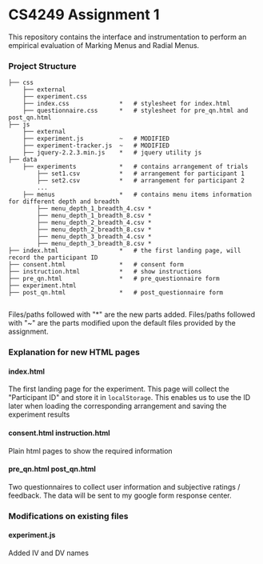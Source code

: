 # CS4249 Assignment 1
This repository contains the interface and instrumentation to perform an empirical evaluation of Marking Menus and Radial Menus. 

### Project Structure
```
├── css              
    ├── external           
    ├── experiment.css       
    ├── index.css              *   # stylesheet for index.html 
    ├── questionnaire.css      *   # stylesheet for pre_qn.html and post_qn.html
├── js              
    ├── external          
    ├── experiment.js          ~   # MODIFIED
    ├── experiment-tracker.js  ~   # MODIFIED
    ├── jquery-2.2.3.min.js    *   # jquery utility js
├── data           
    ├── experiments            *   # contains arrangement of trials
        ├── set1.csv           *   # arrangement for participant 1
        ├── set2.csv           *   # arrangement for participant 2
        ...
    ├── menus                  *   # contains menu items information for different depth and breadth
        ├── menu_depth_1_breadth_4.csv * 
        ├── menu_depth_1_breadth_8.csv *
        ├── menu_depth_2_breadth_4.csv *
        ├── menu_depth_2_breadth_8.csv *
        ├── menu_depth_3_breadth_4.csv *
        ├── menu_depth_3_breadth_8.csv *
├── index.html                 *   # the first landing page, will record the participant ID
├── consent.html               *   # consent form
├── instruction.html           *   # show instructions
├── pre_qn.html                *   # pre_questionnaire form
├── experiment.html            
├── post_qn.html               *   # post_questionnaire form
 
```

Files/paths followed with "*" are the new parts added.
Files/paths followed with "~" are the parts modified upon the default files provided by the assignment.

### Explanation for new HTML pages
#### index.html
The first landing page for the experiment. This page will collect the "Participant ID" and store it in `localStorage`. This enables us to use the ID later when loading the corresponding arrangement and saving the experiment results

#### consent.html instruction.html
Plain html pages to show the required information

#### pre_qn.html post_qn.html
Two questionnaires to collect user information and subjective ratings / feedback. The data will be sent to my google form response center. 

### Modifications on existing files
#### experiment.js
Added IV and DV names
